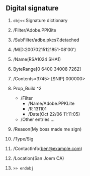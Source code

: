
## Digital signature
1. `obj<<` Signature dictionary
1. /Filter/Adobe.PPKlite
2. /SubFilter/adbe.pkcs7.detached
3. /M(D:20070215121851-08'00')
4. /Name(RSA1024 SHA1)
5. ByteRange[0 6400 34008 7262]
6. /Contents<3745> [SNIP] 000000>
7. Prop_Build ^2
    + /Filter
        + /Name/Adobe.PPKLite
        + /R 131101
        + /Date(Oct 22/06 11:11:05)
    + /Other entries ...
8. /Reason(My boss made me sign)
9. /Type/Sig
10. /ContactInfo(ben@example.com)
11. /Location(San Joem CA)

12. `>> endobj`

